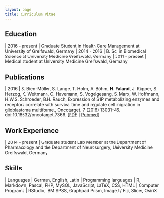 ```yaml
---
layout: page
title: Curriculum Vitae
---
```


## Education

| 2016 - present | Graduate Student in Health Care Management at University of Greifswald, Germany
| 2014 - 2016 | B. Sc. in Biomedical Science at University Medicine Greifswald, Germany
| 2011 - present | Medical student at University Medicine Greifswald, Germany


## Publications

| 2016 | S. Bien-Möller, S. Lange, T. Holm, A. Böhm, **H. Paland**, J. Küpper, S. Herzog, K. Weitmann, C. Havemann, S. Vogelgesang, S. Marx, W. Hoffmann, H.W.S. Schroeder, B.H. Rauch, Expression of S1P metabolizing enzymes and receptors correlate with survival time and regulate cell migration in glioblastoma multiforme., Oncotarget. 7 (2016) 13031–46. doi:10.18632/oncotarget.7366. [[PDF](http://www.impactjournals.com/oncotarget/index.php?journal=oncotarget&page=article&op=download&path%5B%5D=7366&path%5B%5D=21109) \| [Pubmed](http://www.ncbi.nlm.nih.gov/pubmed/26887055)]

## Work Experience

| 2014 - present | Graduate student Lab Member at the Department of Pharmacology and the Department of Neurosurgery, University Medicine Greifswald, Germany

## Skills

| Languages | German, English, Latin
| Programming languages | R, Markdown, Pascal, PHP, MySQL,  JavaScript, LaTeX, CSS, HTML
| Computer Programs | RStudio, IBM SPSS, Graphpad Prism, ImageJ / Fiji, Slicer, OsiriX
